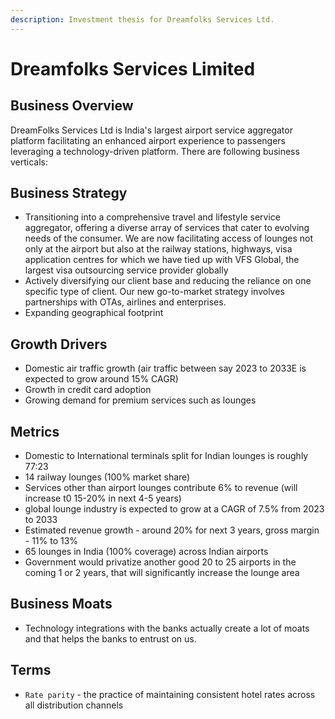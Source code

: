 ```yaml
---
description: Investment thesis for Dreamfolks Services Ltd.
---
```



# Dreamfolks Services Limited

## Business Overview

DreamFolks Services Ltd is India's largest airport service aggregator platform facilitating an enhanced airport experience to passengers leveraging a technology-driven platform. There are following business verticals:




## Business Strategy
- Transitioning into a comprehensive travel and lifestyle service aggregator, offering a diverse array of services that cater to evolving needs of the consumer. We are now facilitating access of lounges not only at the airport but also at the railway stations, highways, visa application centres for which we have tied up with VFS Global, the largest visa outsourcing service provider globally
- Actively diversifying our client base and reducing the reliance on one specific type of client. Our new go-to-market strategy involves partnerships with OTAs, airlines and enterprises.
- Expanding geographical footprint





## Growth Drivers
- Domestic air traffic growth (air traffic between say 2023 to 2033E is expected to grow around 15% CAGR)
- Growth in credit card adoption
- Growing demand for premium services such as lounges


## Metrics
- Domestic to International terminals split for Indian lounges is roughly 77:23
- 14 railway lounges (100% market share)
- Services other than airport lounges contribute 6% to revenue (will increase t0 15-20% in next 4-5 years)
- global lounge industry is expected to grow at a CAGR of 7.5% from 2023 to 2033
- Estimated revenue growth - around 20% for next 3 years, gross margin - 11% to 13%
- 65 lounges in India (100% coverage) across Indian airports
- Government would privatize another good 20 to 25 airports in the coming 1 or 2 years, that will significantly increase the lounge area

## Business Moats
- Technology integrations with the banks actually create a lot of moats and that helps the banks to entrust on us.



## Terms

- `Rate parity` - the practice of maintaining consistent hotel rates across all distribution channels
